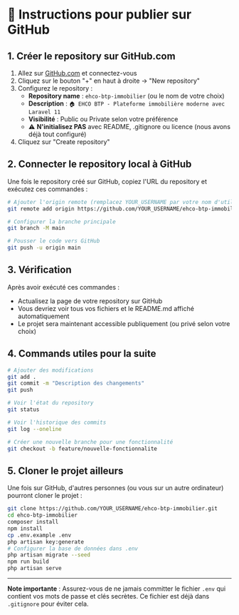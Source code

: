 # 📝 Instructions pour publier sur GitHub

## 1. Créer le repository sur GitHub.com

1. Allez sur [GitHub.com](https://github.com) et connectez-vous
2. Cliquez sur le bouton "+" en haut à droite → "New repository"
3. Configurez le repository :
   - **Repository name** : `ehco-btp-immobilier` (ou le nom de votre choix)
   - **Description** : `🏠 EHCO BTP - Plateforme immobilière moderne avec Laravel 11`
   - **Visibilité** : Public ou Private selon votre préférence
   - ⚠️ **N'initialisez PAS** avec README, .gitignore ou licence (nous avons déjà tout configuré)
4. Cliquez sur "Create repository"

## 2. Connecter le repository local à GitHub

Une fois le repository créé sur GitHub, copiez l'URL du repository et exécutez ces commandes :

```bash
# Ajouter l'origin remote (remplacez YOUR_USERNAME par votre nom d'utilisateur GitHub)
git remote add origin https://github.com/YOUR_USERNAME/ehco-btp-immobilier.git

# Configurer la branche principale
git branch -M main

# Pousser le code vers GitHub
git push -u origin main
```

## 3. Vérification

Après avoir exécuté ces commandes :
- Actualisez la page de votre repository sur GitHub
- Vous devriez voir tous vos fichiers et le README.md affiché automatiquement
- Le projet sera maintenant accessible publiquement (ou privé selon votre choix)

## 4. Commands utiles pour la suite

```bash
# Ajouter des modifications
git add .
git commit -m "Description des changements"
git push

# Voir l'état du repository
git status

# Voir l'historique des commits
git log --oneline

# Créer une nouvelle branche pour une fonctionnalité
git checkout -b feature/nouvelle-fonctionnalite
```

## 5. Cloner le projet ailleurs

Une fois sur GitHub, d'autres personnes (ou vous sur un autre ordinateur) pourront cloner le projet :

```bash
git clone https://github.com/YOUR_USERNAME/ehco-btp-immobilier.git
cd ehco-btp-immobilier
composer install
npm install
cp .env.example .env
php artisan key:generate
# Configurer la base de données dans .env
php artisan migrate --seed
npm run build
php artisan serve
```

---

**Note importante** : Assurez-vous de ne jamais committer le fichier `.env` qui contient vos mots de passe et clés secrètes. Ce fichier est déjà dans `.gitignore` pour éviter cela.
